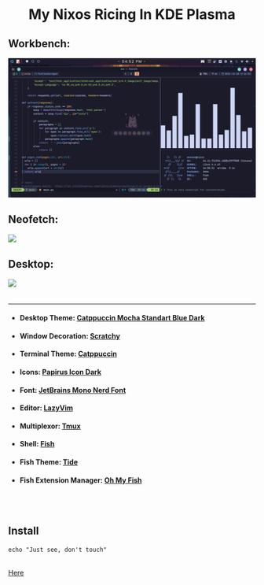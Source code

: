 <center><h1>My Nixos Ricing In KDE Plasma</h1></center>

<h2>Workbench:</h2>
<img src="./images/workbench.png">

<h2>Neofetch:</h2>
<img src="./images/neofetch.png">

<h2>Desktop:</h2>
<img src="./images/desktop.png">

<br>
<br>

---

* #### Desktop Theme: [Catppuccin Mocha Standart Blue Dark](https://github.com/catppuccin/kde)
* #### Window Decoration: [Scratchy](https://store.kde.org/p/1898344/)
* #### Terminal Theme: [Catppuccin](https://github.com/catppuccin/konsole)
* #### Icons: [Papirus Icon Dark](https://github.com/PapirusDevelopmentTeam/papirus-icon-theme)
* #### Font: [JetBrains Mono Nerd Font](https://github.com/ryanoasis/nerd-fonts/releases/download/v3.3.0/JetBrainsMono.zip)
* #### Editor: [LazyVim](https://www.lazyvim.org/)
* #### Multiplexor: [Tmux](https://github.com/catppuccin/tmux/discussions/317#discussioncomment-11064512)
* #### Shell: [Fish](https://fishshell.com/)
* #### Fish Theme: [Tide](https://github.com/IlanCosman/tide)
* #### Fish Extension Manager: [Oh My Fish](https://github.com/oh-my-fish/oh-my-fish/)

<br>
<br>

<h2>Install</h2>

```fish
echo "Just see, don't touch"
```

<br>
<a href="./config">Here</a>
